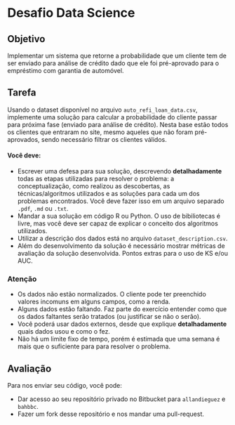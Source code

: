 # Desafio Data Science

## Objetivo
 Implementar um sistema que retorne a probabilidade que um cliente tem de ser enviado para análise de crédito dado que ele foi pré-aprovado para o empréstimo com garantia de automóvel.

## Tarefa
 Usando o dataset disponível no arquivo `auto_refi_loan_data.csv`, implemente uma solução para calcular a probabilidade do cliente passar para próxima fase (enviado para análise de crédito).
 Nesta base estão todos os clientes que entraram no site, mesmo aqueles que não foram pré-aprovados, sendo necessário filtrar os clientes válidos.

 #### Você deve:

 - Escrever uma defesa para sua solução, descrevendo **detalhadamente** todas as etapas utilizadas para resolver o problema: a conceptualização, como realizou as descobertas, as técnicas/algoritmos utilizados e as soluções para cada um dos problemas encontrados. Você deve fazer isso em um arquivo separado `.pdf`, `.md` ou `.txt`.
 - Mandar a sua solução em código R ou Python. O uso de bibiliotecas é livre, mas você deve ser capaz de explicar o conceito dos algoritmos utilizados.
 - Utilizar a descrição dos dados está no arquivo `dataset_description.csv`.
 - Além do desenvolvimento da solução é necessário mostrar métricas de avaliação da solução desenvolvida. Pontos extras para o uso de KS e/ou AUC.

### Atenção
 - Os dados não estão normalizados. O cliente pode ter preenchido valores incomuns em alguns campos, como a renda.
 - Alguns dados estão faltando. Faz parte do exercício entender como que os dados faltantes serão tratados (ou justificar se não o serão).
 - Você poderá usar dados externos, desde que explique **detalhadamente** quais dados usou e como o fez.
 - Não há um limite fixo de tempo, porém é estimada que uma semana é mais que o suficiente para para resolver o problema.

## Avaliação
Para nos enviar seu código, você pode:
- Dar acesso ao seu repositório privado no Bitbucket para `allandieguez` e `bahbbc`.
- Fazer um fork desse repositório e nos mandar uma pull-request.

